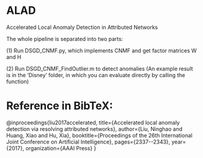 # ALAD
Accelerated Local Anomaly Detection in Attributed Networks

The whole pipeline is separated into two parts:

(1) Run DSGD_CNMF.py, which implements CNMF and get factor matrices W and H

(2) Run DSGD_CNMF_FindOutlier.m to detect anomalies (An example result is in the ‘Disney’ folder, in which you can evaluate directly by calling the function)

# Reference in BibTeX:
@inproceedings{liu2017accelerated,
  title={Accelerated local anomaly detection via resolving attributed networks},
  author={Liu, Ninghao and Huang, Xiao and Hu, Xia},
  booktitle={Proceedings of the 26th International Joint Conference on Artificial Intelligence},
  pages={2337--2343},
  year={2017},
  organization={AAAI Press}
}
